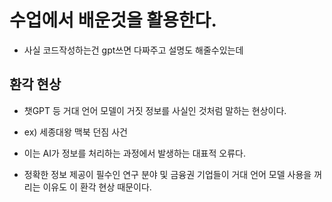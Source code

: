 
# 수업에서 배운것을 활용한다.

- 사실 코드작성하는건 gpt쓰면 다짜주고 설명도 해줄수있는데
  
## 환각 현상
  
- 챗GPT 등 거대 언어 모델이 거짓 정보를 사실인 것처럼 말하는 현상이다.
- ex) 세종대왕 맥북 던짐 사건

  
- 이는 AI가 정보를 처리하는 과정에서 발생하는 대표적 오류다.
- 정확한 정보 제공이 필수인 연구 분야 및 금융권 기업들이 거대 언어 모델 사용을 꺼리는 이유도 이 환각 현상 때문이다.
